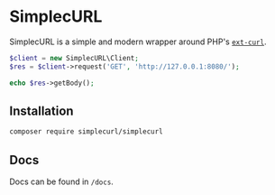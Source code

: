 # SimplecURL

SimplecURL is a simple and modern wrapper around PHP's [`ext-curl`](https://www.php.net/manual/en/book.curl.php).

```php
$client = new SimplecURL\Client;
$res = $client->request('GET', 'http://127.0.0.1:8080/');

echo $res->getBody();
```

## Installation

```sh
composer require simplecurl/simplecurl
```

## Docs

Docs can be found in `/docs`.
